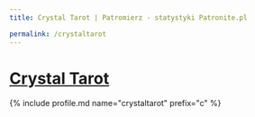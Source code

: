 ```yaml
---
title: Crystal Tarot | Patromierz - statystyki Patronite.pl

permalink: /crystaltarot
---
```


# [Crystal Tarot](https://patronite.pl/crystaltarot)

{% include profile.md name="crystaltarot" prefix="c" %}
